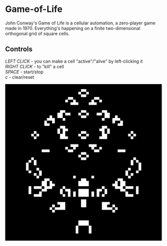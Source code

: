 # Game-of-Life
John Conway's Game of Life is a cellular automation, a zero-player game made in 1970.
Everything's happening on a finite two-dimensional orthogonal grid of square cells.

## Controls
*LEFT CLICK* - you can make a cell "active"/"alive" by left-clicking it <br />
*RIGHT CLICK* - to "kill" a cell <br />
*SPACE* - start/stop <br />
*c* - clear/reset

![screenshot](https://github.com/triskj0/Game-of-Life/blob/main/gof_img.png)

